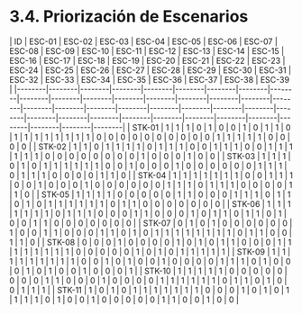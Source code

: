 # 3.4. Priorización de Escenarios

| ID     | ESC-01 | ESC-02 | ESC-03 | ESC-04 | ESC-05 | ESC-06 | ESC-07 | ESC-08 | ESC-09 | ESC-10 | ESC-11 | ESC-12 | ESC-13 | ESC-14 | ESC-15 | ESC-16 | ESC-17 | ESC-18 | ESC-19 | ESC-20 | ESC-21 | ESC-22 | ESC-23 | ESC-24 | ESC-25 | ESC-26 | ESC-27 | ESC-28 | ESC-29 | ESC-30 | ESC-31 | ESC-32 | ESC-33 | ESC-34 | ESC-35 | ESC-36 | ESC-37 | ESC-38 | ESC-39 |
|--------|--------|--------|--------|--------|--------|--------|--------|--------|--------|--------|--------|--------|--------|--------|--------|--------|--------|--------|--------|--------|--------|--------|--------|--------|--------|--------|--------|--------|--------|--------|--------|--------|--------|--------|--------|--------|--------|--------|
| STK-01 | 1      | 1      | 1      | 0      | 1      | 0      | 0      | 1      | 0      | 1      | 1      | 0      | 1      | 1      | 1      | 1      | 1      | 1      | 1      | 1      | 0      | 0      | 0      | 0      | 0      | 0      | 0      | 0      | 0      | 0      | 1      | 1      | 1      | 1      | 1      | 0      | 0      | 0      | 0      |
| STK-02 | 1      | 1      | 0      | 1      | 1      | 1      | 1      | 0      | 1      | 1      | 1      | 0      | 0      | 1      | 1      | 1      | 0      | 0      | 1      | 1      | 1      | 1      | 1      | 1      | 0      | 0      | 0      | 0      | 0      | 0      | 0      | 0      | 1      | 0      | 0      | 0      | 1      | 0      | 0      |
| STK-03 | 1      | 1      | 1      | 0      | 1      | 0      | 1      | 1      | 1      | 1      | 1      | 1      | 0      | 0      | 1      | 0      | 0      | 0      | 1      | 0      | 0      | 0      | 0      | 0      | 0      | 1      | 1      | 1      | 0      | 1      | 1      | 1      | 0      | 0      | 0      | 0      | 1      | 1      | 0      |
| STK-04 | 1      | 1      | 1      | 1      | 1      | 1      | 1      | 0      | 0      | 1      | 1      | 1      | 0      | 0      | 1      | 0      | 0      | 0      | 1      | 0      | 0      | 0      | 0      | 0      | 0      | 1      | 1      | 1      | 0      | 1      | 1      | 1      | 0      | 0      | 0      | 0      | 1      | 1      | 0      |
| STK-05 | 1      | 1      | 1      | 1      | 0      | 0      | 0      | 0      | 0      | 1      | 1      | 0      | 0      | 0      | 1      | 1      | 1      | 0      | 1      | 1      | 0      | 1      | 0      | 1      | 1      | 1      | 1      | 1      | 1      | 0      | 1      | 1      | 0      | 0      | 0      | 0      | 0      | 0      | 0      |
| STK-06 | 1      | 1      | 1      | 1      | 1      | 1      | 1      | 0      | 1      | 1      | 1      | 0      | 0      | 0      | 1      | 1      | 0      | 0      | 0      | 1      | 0      | 1      | 1      | 0      | 1      | 1      | 0      | 1      | 0      | 0      | 1      | 1      | 0      | 0      | 0      | 0      | 0      | 0      | 0      |
| STK-07 | 0      | 1      | 0      | 1      | 0      | 0      | 0      | 0      | 0      | 0      | 1      | 0      | 0      | 1      | 1      | 0      | 0      | 0      | 1      | 1      | 0      | 1      | 0      | 1      | 1      | 1      | 1      | 1      | 1      | 1      | 1      | 0      | 1      | 1      | 0      | 0      | 1      | 1      | 0      |
| STK-08 | 0      | 0      | 0      | 1      | 0      | 0      | 0      | 0      | 1      | 0      | 1      | 0      | 1      | 1      | 0      | 0      | 0      | 1      | 1      | 1      | 1      | 1      | 1      | 1      | 1      | 0      | 0      | 0      | 0      | 0      | 1      | 0      | 1      | 0      | 1      | 1      | 1      | 1      | 1      |
| STK-09 | 1      | 1      | 1      | 1      | 1      | 1      | 1      | 1      | 1      | 0      | 0      | 1      | 0      | 1      | 0      | 0      | 1      | 0      | 0      | 0      | 0      | 1      | 1      | 1      | 0      | 1      | 0      | 0      | 0      | 1      | 0      | 1      | 0      | 0      | 1      | 0      | 0      | 0      | 1      |
| STK-10 | 1      | 1      | 1      | 1      | 1      | 0      | 0      | 0      | 0      | 0      | 0      | 0      | 0      | 1      | 1      | 0      | 0      | 0      | 1      | 0      | 0      | 0      | 0      | 1      | 1      | 1      | 1      | 1      | 1      | 0      | 1      | 1      | 0      | 1      | 0      | 0      | 1      | 1      | 1      |
| STK-11 | 1      | 0      | 1      | 0      | 1      | 1      | 1      | 1      | 1      | 1      | 1      | 0      | 0      | 0      | 1      | 0      | 1      | 0      | 1      | 1      | 1      | 1      | 0      | 1      | 0      | 0      | 1      | 0      | 0      | 0      | 0      | 0      | 1      | 1      | 0      | 0      | 1      | 0      | 0      |

